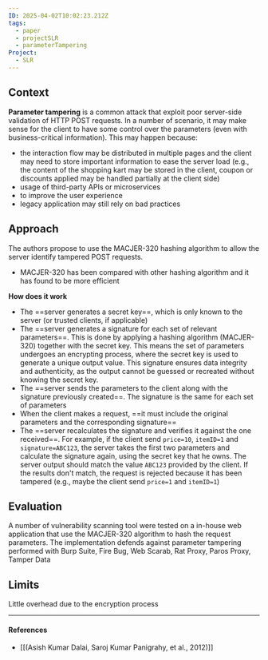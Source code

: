 ```yaml
---
ID: 2025-04-02T10:02:23.212Z
tags:
  - paper
  - projectSLR
  - parameterTampering
Project:
  - SLR
---
```

## Context

**Parameter tampering** is a common attack that exploit poor server-side validation of HTTP POST requests. In a number of scenario, it may make sense for the client to have some control over the parameters (even with business-critical information). This may happen because:
- the interaction flow may be distributed in multiple pages and the client may need to store important information to ease the server load (e.g., the content of the shopping kart may be stored in the client, coupon or discounts applied may be handled partially at the client side)
- usage of third-party APIs or microservices
- to improve the user experience
- legacy application may still rely on bad practices

## Approach

The authors propose to use the MACJER-320 hashing algorithm to allow the server identify tampered POST requests.
- MACJER-320 has been compared with other hashing algorithm and it has found to be more efficient

**How does it work**
- The ==server generates a secret key==, which is only known to the server (or trusted clients, if applicable)
- The ==server generates a signature for each set of relevant parameters==. This is done by applying a hashing algorithm (MACJER-320) together with the secret key. This means the set of parameters undergoes an encrypting process, where the secret key is used to generate a unique output value. This signature ensures data integrity and authenticity, as the output cannot be guessed or recreated without knowing the secret key.
- The ==server sends the parameters to the client along with the signature previously created==. The signature is the same for each set of parameters
- When the client makes a request, ==it must include the original parameters and the corresponding signature==
- The ==server recalculates the signature and verifies it against the one received==. For example, if the client send `price=10`, `itemID=1` and `signature=ABC123`, the server takes the first two parameters and calculate the signature again, using the secret key that he owns. The server output should match the value `ABC123` provided by the client. If the results don't match, the request is rejected because it has been tampered (e.g., maybe the client send `price=1` and `itemID=1`)

## Evaluation

A number of vulnerability scanning tool were tested on a in-house web application that use the MACJER-320 algorithm to hash the request parameters. The implementation defends against parameter tampering performed with Burp Suite, Fire Bug, Web Scarab, Rat Proxy, Paros Proxy, Tamper Data

## Limits

Little overhead due to the encryption process

---
#### References
- [[(Asish Kumar Dalai, Saroj Kumar Panigrahy, et al., 2012)]]
